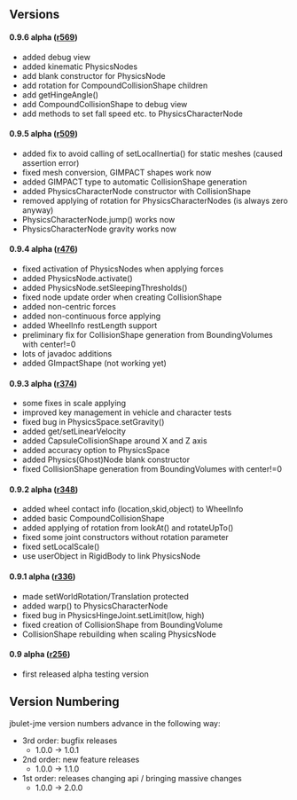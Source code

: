 ## Versions ##

#### 0.9.6 alpha ([r569](https://code.google.com/p/jbullet-jme/source/detail?r=569)) ####
  * added debug view
  * added kinematic PhysicsNodes
  * add blank constructor for PhysicsNode
  * add rotation for CompoundCollisionShape children
  * add getHingeAngle()
  * add CompoundCollisionShape to debug view
  * add methods to set fall speed etc. to PhysicsCharacterNode

#### 0.9.5 alpha ([r509](https://code.google.com/p/jbullet-jme/source/detail?r=509)) ####
  * added fix to avoid calling of setLocalInertia() for static meshes (caused assertion error)
  * fixed mesh conversion, GIMPACT shapes work now
  * added GIMPACT type to automatic CollisionShape generation
  * added PhysicsCharacterNode constructor with CollisionShape
  * removed applying of rotation for PhysicsCharacterNodes (is always zero anyway)
  * PhysicsCharacterNode.jump() works now
  * PhysicsCharacterNode gravity works now

#### 0.9.4 alpha ([r476](https://code.google.com/p/jbullet-jme/source/detail?r=476)) ####
  * fixed activation of PhysicsNodes when applying forces
  * added PhysicsNode.activate()
  * added PhysicsNode.setSleepingThresholds()
  * fixed node update order when creating CollisionShape
  * added non-centric forces
  * added non-continuous force applying
  * added WheelInfo restLength support
  * preliminary fix for CollisionShape generation from BoundingVolumes with center!=0
  * lots of javadoc additions
  * added GImpactShape (not working yet)

#### 0.9.3 alpha ([r374](https://code.google.com/p/jbullet-jme/source/detail?r=374)) ####
  * some fixes in scale applying
  * improved key management in vehicle and character tests
  * fixed bug in PhysicsSpace.setGravity()
  * added get/setLinearVelocity
  * added CapsuleCollisionShape around X and Z axis
  * added accuracy option to PhysicsSpace
  * added Physics(Ghost)Node blank constructor
  * fixed CollisionShape generation from BoundingVolumes with center!=0

#### 0.9.2 alpha ([r348](https://code.google.com/p/jbullet-jme/source/detail?r=348)) ####
  * added wheel contact info (location,skid,object) to WheelInfo
  * added basic CompoundCollisionShape
  * added applying of rotation from lookAt() and rotateUpTo()
  * fixed some joint constructors without rotation parameter
  * fixed setLocalScale()
  * use userObject in RigidBody to link PhysicsNode

#### 0.9.1 alpha ([r336](https://code.google.com/p/jbullet-jme/source/detail?r=336)) ####
  * made setWorldRotation/Translation protected
  * added warp() to PhysicsCharacterNode
  * fixed bug in PhysicsHingeJoint.setLimit(low, high)
  * fixed creation of CollisionShape from BoundingVolume
  * CollisionShape rebuilding when scaling PhysicsNode

#### 0.9 alpha ([r256](https://code.google.com/p/jbullet-jme/source/detail?r=256)) ####
  * first released alpha testing version

## Version Numbering ##
jbulet-jme version numbers advance in the following way:

  * 3rd order: bugfix releases
    * 1.0.0 -> 1.0.1
  * 2nd order:  new feature releases
    * 1.0.0 -> 1.1.0
  * 1st order:  releases changing api / bringing massive changes
    * 1.0.0 -> 2.0.0